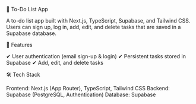 📝 To-Do List App

A  to-do list app built with Next.js, TypeScript, Supabase, and Tailwind CSS.
Users can sign up, log in, add, edit, and delete tasks that are saved in a Supabase database.


🚀 Features

✔ User authentication (email sign-up & login)
✔ Persistent tasks stored in Supabase
✔ Add, edit, and delete tasks


🛠️ Tech Stack

Frontend: Next.js (App Router), TypeScript, Tailwind CSS
Backend: Supabase (PostgreSQL, Authentication)
Database: Supabase
